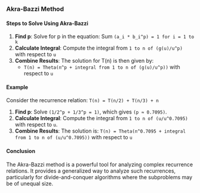 ### Akra-Bazzi Method

#### Steps to Solve Using Akra-Bazzi
1. **Find p**: Solve for p in the equation: Sum `(a_i * b_i^p) = 1 for i = 1 to k`
2. **Calculate Integral**: Compute the integral from `1 to n of (g(u)/u^p)` with respect to `u`
3. **Combine Results**: The solution for T(n) is then given by:
   - `T(n) = Theta(n^p + integral from 1 to n of (g(u)/u^p))` with respect to `u`

#### Example
Consider the recurrence relation:
`T(n) = T(n/2) + T(n/3) + n`

1. **Find p**: Solve `(1/2^p + 1/3^p = 1)`, which gives `(p ≈ 0.7095)`.
2. **Calculate Integral**: Compute the integral from `1 to n of (u/u^0.7095)` with respect to `u`.
3. **Combine Results**: The solution is:
   `T(n) = Theta(n^0.7095 + integral from 1 to n of (u/u^0.7095))` with respect to `u`

#### Conclusion
The Akra-Bazzi method is a powerful tool for analyzing complex recurrence relations. It provides a generalized way to analyze such recurrences, particularly for divide-and-conquer algorithms where the subproblems may be of unequal size.
